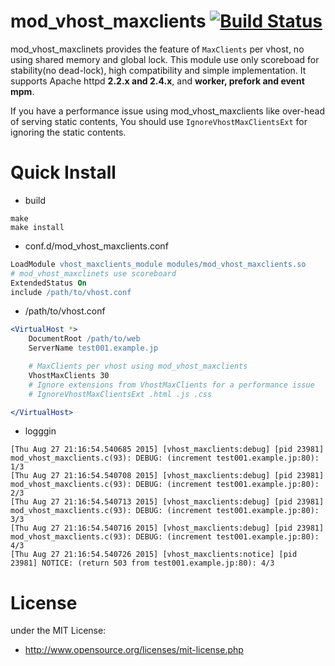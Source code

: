 # mod_vhost_maxclients  [![Build Status](https://travis-ci.org/matsumoto-r/mod_vhost_maxclients.svg?branch=master)](https://travis-ci.org/matsumoto-r/mod_vhost_maxclients)

mod_vhost_maxclinets provides the feature of `MaxClients` per vhost, no using shared memory and global lock. This module use only scoreboad for stability(no dead-lock), high compatibility and simple implementation. It supports Apache httpd __2.2.x and 2.4.x__, and __worker, prefork and event mpm__.

If you have a performance issue using mod_vhost_maxclients like over-head of serving static contents, You should use `IgnoreVhostMaxClientsExt` for ignoring the static contents.

# Quick Install
- build

```
make
make install
```

- conf.d/mod_vhost_maxclients.conf

```apache
LoadModule vhost_maxclients_module modules/mod_vhost_maxclients.so
# mod_vhost_maxclinets use scoreboard
ExtendedStatus On
include /path/to/vhost.conf
```

- /path/to/vhost.conf

```apache
<VirtualHost *>
    DocumentRoot /path/to/web
    ServerName test001.example.jp

    # MaxClients per vhost using mod_vhost_maxclients
    VhostMaxClients 30
    # Ignore extensions from VhostMaxClients for a performance issue
    # IgnoreVhostMaxClientsExt .html .js .css

</VirtualHost>
```

- logggin
```
[Thu Aug 27 21:16:54.540685 2015] [vhost_maxclients:debug] [pid 23981] mod_vhost_maxclients.c(93): DEBUG: (increment test001.example.jp:80): 1/3
[Thu Aug 27 21:16:54.540708 2015] [vhost_maxclients:debug] [pid 23981] mod_vhost_maxclients.c(93): DEBUG: (increment test001.example.jp:80): 2/3
[Thu Aug 27 21:16:54.540713 2015] [vhost_maxclients:debug] [pid 23981] mod_vhost_maxclients.c(93): DEBUG: (increment test001.example.jp:80): 3/3
[Thu Aug 27 21:16:54.540716 2015] [vhost_maxclients:debug] [pid 23981] mod_vhost_maxclients.c(93): DEBUG: (increment test001.example.jp:80): 4/3
[Thu Aug 27 21:16:54.540726 2015] [vhost_maxclients:notice] [pid 23981] NOTICE: (return 503 from test001.example.jp:80): 4/3
```

# License
under the MIT License:

* http://www.opensource.org/licenses/mit-license.php

